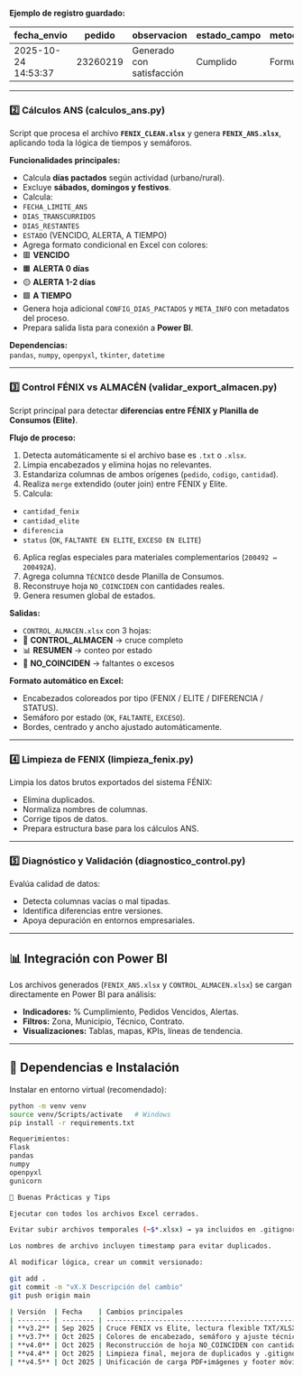 
**Ejemplo de registro guardado:**

| fecha_envio | pedido | observacion | estado_campo | metodo_envio | pdf | imagenes |
|--------------|---------|--------------|---------------|---------------|------|-----------|
| 2025-10-24 14:53:37 | 23260219 | Generado con satisfacción | Cumplido | Formulario | 23260219_1_20251024_145336.pdf | 23260219_1_20251024_145337.jpg |

---

### 2️⃣ **Cálculos ANS (calculos_ans.py)**

Script que procesa el archivo **`FENIX_CLEAN.xlsx`** y genera **`FENIX_ANS.xlsx`**, aplicando toda la lógica de tiempos y semáforos.

**Funcionalidades principales:**
- Calcula **días pactados** según actividad (urbano/rural).
- Excluye **sábados, domingos y festivos**.
- Calcula:
- `FECHA_LIMITE_ANS`
- `DIAS_TRANSCURRIDOS`
- `DIAS_RESTANTES`
- `ESTADO` (VENCIDO, ALERTA, A TIEMPO)
- Agrega formato condicional en Excel con colores:
- 🟥 **VENCIDO**
- 🟧 **ALERTA 0 días**
- 🟡 **ALERTA 1-2 días**
- 🟩 **A TIEMPO**
- Genera hoja adicional `CONFIG_DIAS_PACTADOS` y `META_INFO` con metadatos del proceso.
- Prepara salida lista para conexión a **Power BI**.

**Dependencias:**  
`pandas`, `numpy`, `openpyxl`, `tkinter`, `datetime`

---

### 3️⃣ **Control FÉNIX vs ALMACÉN (validar_export_almacen.py)**

Script principal para detectar **diferencias entre FÉNIX y Planilla de Consumos (Elite)**.

**Flujo de proceso:**
1. Detecta automáticamente si el archivo base es `.txt` o `.xlsx`.
2. Limpia encabezados y elimina hojas no relevantes.
3. Estandariza columnas de ambos orígenes (`pedido`, `codigo`, `cantidad`).
4. Realiza `merge` extendido (outer join) entre FÉNIX y Elite.
5. Calcula:
 - `cantidad_fenix`
 - `cantidad_elite`
 - `diferencia`
 - `status` (`OK`, `FALTANTE EN ELITE`, `EXCESO EN ELITE`)
6. Aplica reglas especiales para materiales complementarios (`200492 ↔ 200492A`).
7. Agrega columna `TÉCNICO` desde Planilla de Consumos.
8. Reconstruye hoja `NO_COINCIDEN` con cantidades reales.
9. Genera resumen global de estados.

**Salidas:**
- `CONTROL_ALMACEN.xlsx` con 3 hojas:
- 🧾 **CONTROL_ALMACEN** → cruce completo  
- 📊 **RESUMEN** → conteo por estado  
- 🚨 **NO_COINCIDEN** → faltantes o excesos  

**Formato automático en Excel:**
- Encabezados coloreados por tipo (FENIX / ELITE / DIFERENCIA / STATUS).
- Semáforo por estado (`OK`, `FALTANTE`, `EXCESO`).
- Bordes, centrado y ancho ajustado automáticamente.

---

### 4️⃣ **Limpieza de FENIX (limpieza_fenix.py)**

Limpia los datos brutos exportados del sistema FÉNIX:
- Elimina duplicados.
- Normaliza nombres de columnas.
- Corrige tipos de datos.
- Prepara estructura base para los cálculos ANS.

---

### 5️⃣ **Diagnóstico y Validación (diagnostico_control.py)**

Evalúa calidad de datos:
- Detecta columnas vacías o mal tipadas.
- Identifica diferencias entre versiones.
- Apoya depuración en entornos empresariales.

---

## 📊 Integración con Power BI

Los archivos generados (`FENIX_ANS.xlsx` y `CONTROL_ALMACEN.xlsx`) se cargan directamente en Power BI para análisis:

- **Indicadores:** % Cumplimiento, Pedidos Vencidos, Alertas.  
- **Filtros:** Zona, Municipio, Técnico, Contrato.  
- **Visualizaciones:** Tablas, mapas, KPIs, líneas de tendencia.

---

## 🧱 Dependencias e Instalación

Instalar en entorno virtual (recomendado):

```bash
python -m venv venv
source venv/Scripts/activate   # Windows
pip install -r requirements.txt

Requerimientos:
Flask
pandas
numpy
openpyxl
gunicorn

🧰 Buenas Prácticas y Tips

Ejecutar con todos los archivos Excel cerrados.

Evitar subir archivos temporales (~$*.xlsx) → ya incluidos en .gitignore.

Los nombres de archivo incluyen timestamp para evitar duplicados.

Al modificar lógica, crear un commit versionado:

git add .
git commit -m "vX.X Descripción del cambio"
git push origin main

| Versión  | Fecha    | Cambios principales                                          |
| -------- | -------- | ------------------------------------------------------------ |
| **v3.2** | Sep 2025 | Cruce FENIX vs Elite, lectura flexible TXT/XLSX.             |
| **v3.7** | Oct 2025 | Colores de encabezado, semáforo y ajuste técnico.            |
| **v4.0** | Oct 2025 | Reconstrucción de hoja NO_COINCIDEN con cantidades reales.   |
| **v4.4** | Oct 2025 | Limpieza final, mejora de duplicados y .gitignore.           |
| **v4.5** | Oct 2025 | Unificación de carga PDF+imágenes y footer móvil responsive. |

